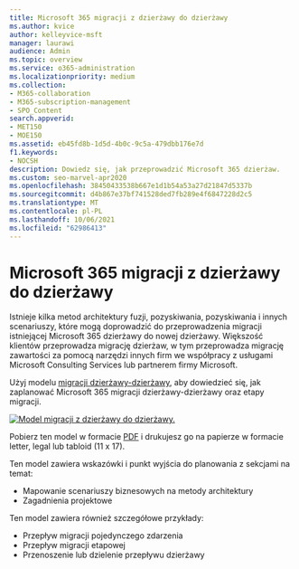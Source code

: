```yaml
---
title: Microsoft 365 migracji z dzierżawy do dzierżawy
ms.author: kvice
author: kelleyvice-msft
manager: laurawi
audience: Admin
ms.topic: overview
ms.service: o365-administration
ms.localizationpriority: medium
ms.collection:
- M365-collaboration
- M365-subscription-management
- SPO_Content
search.appverid:
- MET150
- MOE150
ms.assetid: eb45fd8b-1d5d-4b0c-9c5a-479dbb176e7d
f1.keywords:
- NOCSH
description: Dowiedz się, jak przeprowadzić Microsoft 365 dzierżaw.
ms.custom: seo-marvel-apr2020
ms.openlocfilehash: 38450433538b667e1d1b54a53a27d21847d5337b
ms.sourcegitcommit: d4b867e37bf741528ded7fb289e4f6847228d2c5
ms.translationtype: MT
ms.contentlocale: pl-PL
ms.lasthandoff: 10/06/2021
ms.locfileid: "62986413"
---
```

# <a name="microsoft-365-tenant-to-tenant-migrations"></a>Microsoft 365 migracji z dzierżawy do dzierżawy

Istnieje kilka metod architektury fuzji, pozyskiwania, pozyskiwania i innych scenariuszy, które mogą doprowadzić do przeprowadzenia migracji istniejącej Microsoft 365 dzierżawy do nowej dzierżawy. Większość klientów przeprowadza migrację dzierżaw, w tym przeprowadza migrację zawartości za pomocą narzędzi innych firm we współpracy z usługami Microsoft Consulting Services lub partnerem firmy Microsoft. 

Użyj modelu [migracji dzierżawy-dzierżawy](https://download.microsoft.com/download/b/a/1/ba19dfe7-96e2-4983-8783-4dcff9cebe7b/microsoft-365-tenant-to-tenant-migration.pdf), aby dowiedzieć się, jak zaplanować Microsoft 365 migracji dzierżawy-dzierżawy oraz etapy migracji.

[![Model migracji z dzierżawy do dzierżawy.](../media/solutions-architecture-center/msft-tenant-to-tenant-migration-thumb.png)](https://download.microsoft.com/download/b/a/1/ba19dfe7-96e2-4983-8783-4dcff9cebe7b/microsoft-365-tenant-to-tenant-migration.pdf) 

Pobierz ten model w formacie [PDF](https://download.microsoft.com/download/b/a/1/ba19dfe7-96e2-4983-8783-4dcff9cebe7b/microsoft-365-tenant-to-tenant-migration.pdf) i drukujesz go na papierze w formacie letter, legal lub tabloid (11 x 17).

Ten model zawiera wskazówki i punkt wyjścia do planowania z sekcjami na temat:

- Mapowanie scenariuszy biznesowych na metody architektury
- Zagadnienia projektowe

Ten model zawiera również szczegółowe przykłady:

- Przepływ migracji pojedynczego zdarzenia
- Przepływ migracji etapowej
- Przenoszenie lub dzielenie przepływu dzierżawy
